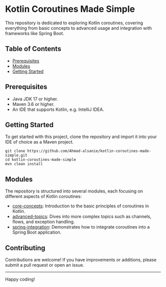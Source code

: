 # Kotlin Coroutines Made Simple

This repository is dedicated to exploring Kotlin coroutines, covering everything from basic concepts to advanced usage and integration with frameworks like Spring Boot.

## Table of Contents
- [Prerequisites](#prerequisites)
- [Modules](#modules)
- [Getting Started](#getting-started)

## Prerequisites
- Java JDK 17 or higher.
- Maven 3.6 or higher.
- An IDE that supports Kotlin, e.g. IntelliJ IDEA.

## Getting Started

To get started with this project, clone the repository and import it into your IDE of choice as a Maven project.
```shell
git clone https://github.com/Ahmad-alsanie/kotlin-coroutines-made-simple.git
cd kotlin-coroutines-made-simple
mvn clean install
```

## Modules

The repository is structured into several modules, each focusing on different aspects of Kotlin coroutines:

- [core-concepts](core-concepts/README.md): Introduction to the basic principles of coroutines in Kotlin.
- [advanced-topics](advanced-topics/README.md): Dives into more complex topics such as channels, flows, and exception handling.
- [spring-integration](spring-integration/README.md): Demonstrates how to integrate coroutines into a Spring Boot application.


## Contributing

Contributions are welcome! If you have improvements or additions, please submit a pull request or open an issue.

-------------------------------------------------------------
Happy coding!


 
 
 
 
 
 
 
 
 
 
 
 
 
 
 
 
 
 
 
 
 
 
 
 
 
 
 
 
 
 
 
 
 
 
 
 
 
 
 
 
 
 
 
 
 
 
 
 
 
 
 
 
 
 
 
 
 
 
 
 
 
 
 
 
 
